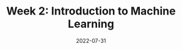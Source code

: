 ---
# Page title
title: "Week 2: Introduction to Machine Learning"

# Page summary for search engines.
summary: Notes on week 2

# Date page published
date: 2022-07-31

type: book

toc: true
# Position of this page in the menu. Remove this option to sort alphabetically.
---